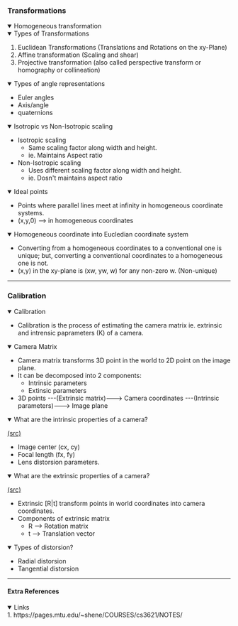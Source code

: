 ### Transformations
<details open>
  <summary> Homogeneous transformation</summary>
  
</details>

<details open>
  <summary> Types of Transformations </summary>
 
  1. Euclidean Transformations (Translations and Rotations on the xy-Plane)    
  2. Affine transformation (Scaling and shear)    
  3. Projective transformation (also called perspective transform or homography or collineation)    
</details>

<details open>
  <summary> Types of angle representations </summary>
  
  * Euler angles 
  * Axis/angle
  * quaternions
</details>

<details open>
  <summary> Isotropic vs Non-Isotropic scaling </summary>
  
* Isotropic scaling
    * Same scaling factor along width and height. 
    * ie. Maintains Aspect ratio
* Non-Isotropic scaling 
    * Uses different scaling factor along width and height.
    * ie. Dosn't maintains aspect ratio
</details>

<details open>
  <summary> Ideal points </summary>
  
  * Points where parallel lines meet at infinity in homogeneous coordinate systems.
  * (x,y,0) --> in homogeneous coordinates
</details>

<details open>
  <summary> Homogeneous coordinate into Eucledian coordinate system </summary>
  
   * Converting from a homogeneous coordinates to a conventional one is unique; but, converting a conventional coordinates to a homogeneous one is not. 
  * (x,y) in the xy-plane is (xw, yw, w) for any non-zero w. (Non-unique)
</details>

--------------
### Calibration

<details open>
  <summary> Calibration </summary>
  
  * Calibration is the process of estimating the camera matrix ie. extrinsic and intrensic paprameters (K) of a camera.
</details>

<details open>
  <summary> Camera Matrix </summary>
  
  * Camera matrix transforms 3D point in the world to 2D point on the image plane.  
  * It can be decomposed into 2 components:
    * Intrinsic parameters
    * Extinsic parameters
  * 3D points ---(Extrinsic matrix)---> Camera coordinates ---(Intrinsic parameters)---> Image plane 
</details>

<details open>
  <summary> What are the intrinsic properties of a camera? </summary>
  
  [(src)](https://ksimek.github.io/2012/08/22/extrinsic/)
  * Image center (cx, cy)
  * Focal length (fx, fy)
  * Lens distorsion parameters.
</details>

<details open>
  <summary> What are the extrinsic properties of a camera? </summary>
  
  [(src)](https://ksimek.github.io/2012/08/22/extrinsic/)
  * Extrinsic [R|t] transform points in world coordinates into camera coordinates.
  * Components of extrinsic matrix
    * R --> Rotation matrix 
    * t --> Translation vector
</details>

<details open>
  <summary> Types of distorsion? </summary>
  
  * Radial distorsion
  * Tangential distorsion
</details>


--------------
#### Extra References
<details open>
   <summary> Links </summary>
  1. https://pages.mtu.edu/~shene/COURSES/cs3621/NOTES/

</details>
